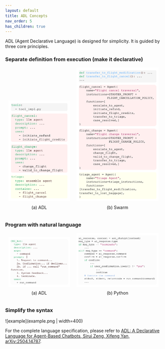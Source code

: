 ```yaml
---
layout: default
title: ADL Concepts
nav_order: 5
has_children: true
---
```


ADL (Agent Declarative Language) is designed for simplicity.  It is guided by three core principles. 


### Separate definition from execution (make it declarative)
<div style="display: flex; justify-content: space-between; align-items: flex-end; width: 100%;">

  <div style="flex: 1.5; text-align: center; margin: 0 10px;">
    <img src="airline-a.png" style="max-width: 100%; height: auto;">
    <p style="margin-top: 8px;">(a) ADL</p>
  </div>

  <div style="flex: 2; text-align: center; margin: 0 10px;">
    <img src="airline-b.png" style="max-width: 100%; height: auto;">
    <p style="margin-top: 8px;">(b) Swarm</p>
  </div>

</div>

### Program with natural language
<div style="display: flex; justify-content: space-between; align-items: flex-end; width: 100%;">

  <div style="flex: 1.5; text-align: center; margin: 0 10px;">
    <img src="cmd-a.png" style="max-width: 100%; height: auto;">
    <p style="margin-top: 8px;">(a) ADL</p>
  </div>

  <div style="flex: 2; text-align: center; margin: 0 10px;">
    <img src="cmd-b.png" style="max-width: 100%; height: auto;">
    <p style="margin-top: 8px;">(b) Python</p>
  </div>

</div>

### Simplify the syntax 
![example](example.png | width=400)

For the complete language specification, please refer to [ADL: A Declarative Language for Agent-Based Chatbots, Sirui Zeng, Xifeng Yan, 	arXiv:2504.14787](https://arxiv.org/pdf/2504.14787). 
